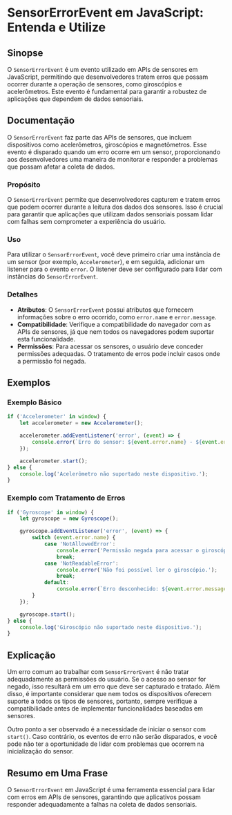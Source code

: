<!--
Meta Description: # SensorErrorEvent em JavaScript: Entenda e Utilize ## Sinopse O `SensorErrorEvent` é um evento utilizado em APIs de sensores em JavaScript, permitind...
Meta Keywords: que, error, sensorerrorevent, sensores, para
-->

# SensorErrorEvent em JavaScript: Entenda e Utilize

## Sinopse
O `SensorErrorEvent` é um evento utilizado em APIs de sensores em JavaScript, permitindo que desenvolvedores tratem erros que possam ocorrer durante a operação de sensores, como giroscópios e acelerômetros. Este evento é fundamental para garantir a robustez de aplicações que dependem de dados sensoriais.

## Documentação
O `SensorErrorEvent` faz parte das APIs de sensores, que incluem dispositivos como acelerômetros, giroscópios e magnetômetros. Esse evento é disparado quando um erro ocorre em um sensor, proporcionando aos desenvolvedores uma maneira de monitorar e responder a problemas que possam afetar a coleta de dados.

### Propósito
O `SensorErrorEvent` permite que desenvolvedores capturem e tratem erros que podem ocorrer durante a leitura dos dados dos sensores. Isso é crucial para garantir que aplicações que utilizam dados sensoriais possam lidar com falhas sem comprometer a experiência do usuário.

### Uso
Para utilizar o `SensorErrorEvent`, você deve primeiro criar uma instância de um sensor (por exemplo, `Accelerometer`), e em seguida, adicionar um listener para o evento `error`. O listener deve ser configurado para lidar com instâncias do `SensorErrorEvent`.

### Detalhes
- **Atributos**: O `SensorErrorEvent` possui atributos que fornecem informações sobre o erro ocorrido, como `error.name` e `error.message`.
- **Compatibilidade**: Verifique a compatibilidade do navegador com as APIs de sensores, já que nem todos os navegadores podem suportar esta funcionalidade.
- **Permissões**: Para acessar os sensores, o usuário deve conceder permissões adequadas. O tratamento de erros pode incluir casos onde a permissão foi negada.

## Exemplos

### Exemplo Básico
```javascript
if ('Accelerometer' in window) {
    let accelerometer = new Accelerometer();

    accelerometer.addEventListener('error', (event) => {
        console.error(`Erro do sensor: ${event.error.name} - ${event.error.message}`);
    });

    accelerometer.start();
} else {
    console.log('Acelerômetro não suportado neste dispositivo.');
}
```

### Exemplo com Tratamento de Erros
```javascript
if ('Gyroscope' in window) {
    let gyroscope = new Gyroscope();

    gyroscope.addEventListener('error', (event) => {
        switch (event.error.name) {
            case 'NotAllowedError':
                console.error('Permissão negada para acessar o giroscópio.');
                break;
            case 'NotReadableError':
                console.error('Não foi possível ler o giroscópio.');
                break;
            default:
                console.error(`Erro desconhecido: ${event.error.message}`);
        }
    });

    gyroscope.start();
} else {
    console.log('Giroscópio não suportado neste dispositivo.');
}
```

## Explicação
Um erro comum ao trabalhar com `SensorErrorEvent` é não tratar adequadamente as permissões do usuário. Se o acesso ao sensor for negado, isso resultará em um erro que deve ser capturado e tratado. Além disso, é importante considerar que nem todos os dispositivos oferecem suporte a todos os tipos de sensores, portanto, sempre verifique a compatibilidade antes de implementar funcionalidades baseadas em sensores.

Outro ponto a ser observado é a necessidade de iniciar o sensor com `start()`. Caso contrário, os eventos de erro não serão disparados, e você pode não ter a oportunidade de lidar com problemas que ocorrem na inicialização do sensor.

## Resumo em Uma Frase
O `SensorErrorEvent` em JavaScript é uma ferramenta essencial para lidar com erros em APIs de sensores, garantindo que aplicativos possam responder adequadamente a falhas na coleta de dados sensoriais.